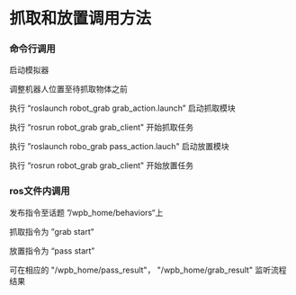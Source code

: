 # 抓取和放置调用方法

### 命令行调用

启动模拟器

调整机器人位置至待抓取物体之前

执行 “roslaunch	robot_grab	grab_action.launch” 启动抓取模块

执行 “rosrun	robot_grab	grab_client" 开始抓取任务

执行 ”roslaunch	robo_grab	pass_action.lauch" 启动放置模块

执行 “rosrun	robot_grab	grab_client" 开始放置任务



### ros文件内调用

发布指令至话题 ”/wpb_home/behaviors“上

抓取指令为 ”grab start"

放置指令为 “pass start”

可在相应的 "/wpb_home/pass_result"， "/wpb_home/grab_result" 监听流程结果
